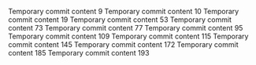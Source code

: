 Temporary commit content 9
Temporary commit content 10
Temporary commit content 19
Temporary commit content 53
Temporary commit content 73
Temporary commit content 77
Temporary commit content 95
Temporary commit content 109
Temporary commit content 115
Temporary commit content 145
Temporary commit content 172
Temporary commit content 185
Temporary commit content 193
